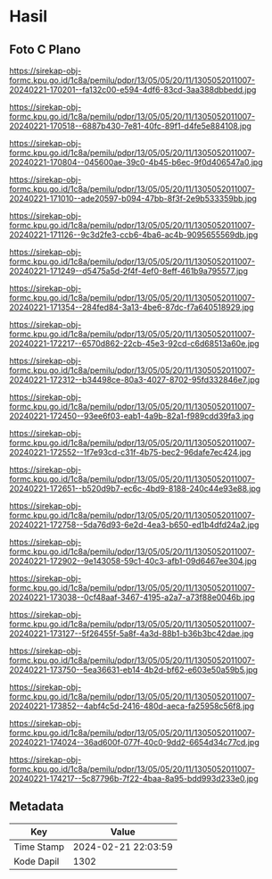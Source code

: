 # Hasil

## Foto C Plano

https://sirekap-obj-formc.kpu.go.id/1c8a/pemilu/pdpr/13/05/05/20/11/1305052011007-20240221-170201--fa132c00-e594-4df6-83cd-3aa388dbbedd.jpg

https://sirekap-obj-formc.kpu.go.id/1c8a/pemilu/pdpr/13/05/05/20/11/1305052011007-20240221-170518--6887b430-7e81-40fc-89f1-d4fe5e884108.jpg

https://sirekap-obj-formc.kpu.go.id/1c8a/pemilu/pdpr/13/05/05/20/11/1305052011007-20240221-170804--045600ae-39c0-4b45-b6ec-9f0d406547a0.jpg

https://sirekap-obj-formc.kpu.go.id/1c8a/pemilu/pdpr/13/05/05/20/11/1305052011007-20240221-171010--ade20597-b094-47bb-8f3f-2e9b533359bb.jpg

https://sirekap-obj-formc.kpu.go.id/1c8a/pemilu/pdpr/13/05/05/20/11/1305052011007-20240221-171126--9c3d2fe3-ccb6-4ba6-ac4b-9095655569db.jpg

https://sirekap-obj-formc.kpu.go.id/1c8a/pemilu/pdpr/13/05/05/20/11/1305052011007-20240221-171249--d5475a5d-2f4f-4ef0-8eff-461b9a795577.jpg

https://sirekap-obj-formc.kpu.go.id/1c8a/pemilu/pdpr/13/05/05/20/11/1305052011007-20240221-171354--284fed84-3a13-4be6-87dc-f7a640518929.jpg

https://sirekap-obj-formc.kpu.go.id/1c8a/pemilu/pdpr/13/05/05/20/11/1305052011007-20240221-172217--6570d862-22cb-45e3-92cd-c6d68513a60e.jpg

https://sirekap-obj-formc.kpu.go.id/1c8a/pemilu/pdpr/13/05/05/20/11/1305052011007-20240221-172312--b34498ce-80a3-4027-8702-95fd332846e7.jpg

https://sirekap-obj-formc.kpu.go.id/1c8a/pemilu/pdpr/13/05/05/20/11/1305052011007-20240221-172450--93ee6f03-eab1-4a9b-82a1-f989cdd39fa3.jpg

https://sirekap-obj-formc.kpu.go.id/1c8a/pemilu/pdpr/13/05/05/20/11/1305052011007-20240221-172552--1f7e93cd-c31f-4b75-bec2-96dafe7ec424.jpg

https://sirekap-obj-formc.kpu.go.id/1c8a/pemilu/pdpr/13/05/05/20/11/1305052011007-20240221-172651--b520d9b7-ec6c-4bd9-8188-240c44e93e88.jpg

https://sirekap-obj-formc.kpu.go.id/1c8a/pemilu/pdpr/13/05/05/20/11/1305052011007-20240221-172758--5da76d93-6e2d-4ea3-b650-ed1b4dfd24a2.jpg

https://sirekap-obj-formc.kpu.go.id/1c8a/pemilu/pdpr/13/05/05/20/11/1305052011007-20240221-172902--9e143058-59c1-40c3-afb1-09d6467ee304.jpg

https://sirekap-obj-formc.kpu.go.id/1c8a/pemilu/pdpr/13/05/05/20/11/1305052011007-20240221-173038--0cf48aaf-3467-4195-a2a7-a73f88e0046b.jpg

https://sirekap-obj-formc.kpu.go.id/1c8a/pemilu/pdpr/13/05/05/20/11/1305052011007-20240221-173127--5f26455f-5a8f-4a3d-88b1-b36b3bc42dae.jpg

https://sirekap-obj-formc.kpu.go.id/1c8a/pemilu/pdpr/13/05/05/20/11/1305052011007-20240221-173750--5ea36631-eb14-4b2d-bf62-e603e50a59b5.jpg

https://sirekap-obj-formc.kpu.go.id/1c8a/pemilu/pdpr/13/05/05/20/11/1305052011007-20240221-173852--4abf4c5d-2416-480d-aeca-fa25958c56f8.jpg

https://sirekap-obj-formc.kpu.go.id/1c8a/pemilu/pdpr/13/05/05/20/11/1305052011007-20240221-174024--36ad600f-077f-40c0-9dd2-6654d34c77cd.jpg

https://sirekap-obj-formc.kpu.go.id/1c8a/pemilu/pdpr/13/05/05/20/11/1305052011007-20240221-174217--5c87796b-7f22-4baa-8a95-bdd993d233e0.jpg


## Metadata

| Key        | Value               |
| ---------- | ------------------- |
| Time Stamp | 2024-02-21 22:03:59 |
| Kode Dapil | 1302                |



